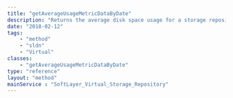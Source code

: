 ```yaml
---
title: "getAverageUsageMetricDataByDate"
description: "Returns the average disk space usage for a storage repository. "
date: "2018-02-12"
tags:
    - "method"
    - "sldn"
    - "Virtual"
classes:
    - "getAverageUsageMetricDataByDate"
type: "reference"
layout: "method"
mainService : "SoftLayer_Virtual_Storage_Repository"
---
```

